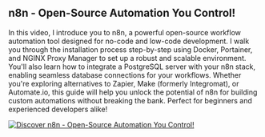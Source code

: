 ## n8n - Open-Source Automation You Control!

In this video, I introduce you to n8n, a powerful open-source workflow automation tool designed for no-code and low-code development. I walk you through the installation process step-by-step using Docker, Portainer, and NGINX Proxy Manager to set up a robust and scalable environment. You'll also learn how to integrate a PostgreSQL server with your n8n stack, enabling seamless database connections for your workflows. Whether you're exploring alternatives to Zapier, Make (formerly Integromat), or Automate.io, this guide will help you unlock the potential of n8n for building custom automations without breaking the bank. Perfect for beginners and experienced developers alike!

 [![Discover n8n - Open-Source Automation You Control!](https://img.youtube.com/vi/JrINlFLvTW0/0.jpg)](https://www.youtube.com/watch?v=JrINlFLvTW0)
